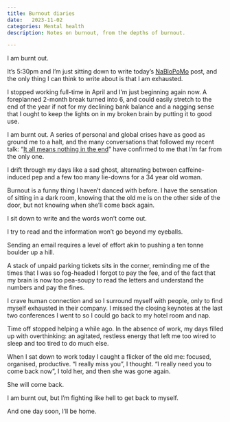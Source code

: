 ```yaml
---
title: Burnout diaries
date:   2023-11-02
categories: Mental health
description: Notes on burnout, from the depths of burnout.

---
```


I am burnt out.

It’s 5:30pm and I’m just sitting down to write today’s [NaBloPoMo](https://www.easytechjunkie.com/what-is-nablopomo.htm?utm_content=cmp-true) post, and the only thing I can think to write about is that I am exhausted.

I stopped working full-time in April and I’m just beginning again now. A foreplanned 2-month break turned into 6, and could easily stretch to the end of the year if not for my declining bank balance and a nagging sense that I ought to keep the lights on in my broken brain by putting it to good use.

I am burnt out. A series of personal and global crises have as good as ground me to a halt, and the many conversations that followed my recent talk: “[It all means nothing in the end](https://2023.stateofthebrowser.com/speaker/amy-hupe/)” have confirmed to me that I’m far from the only one.

I drift through my days like a sad ghost, alternating between caffeine-induced pep and a few too many lie-downs for a 34 year old woman.

Burnout is a funny thing I haven’t danced with before. I have the sensation of sitting in a dark room, knowing that the old me is on the other side of the door, but not knowing when she’ll come back again. 

I sit down to write and the words won’t come out.

I try to read and the information won’t go beyond my eyeballs.

Sending an email requires a level of effort akin to pushing a ten tonne boulder up a hill.

A stack of unpaid parking tickets sits in the corner, reminding me of the times that I was so fog-headed I forgot to pay the fee, and of the fact that my brain is now too pea-soupy to read the letters and understand the numbers and pay the fines.

I crave human connection and so I surround myself with people, only to find myself exhausted in their company. I missed the closing keynotes at the last two conferences I went to so I could go back to my hotel room and nap.

Time off stopped helping a while ago. In the absence of work, my days filled up with overthinking: an agitated, restless energy that left me too wired to sleep and too tired to do much else.

When I sat down to work today I caught a flicker of the old me: focused, organised, productive. “I really miss you”, I thought. “I really need you to come back now”, I told her, and then she was gone again.

She will come back. 

I am burnt out, but I’m fighting like hell to get back to myself.

And one day soon, I’ll be home.








